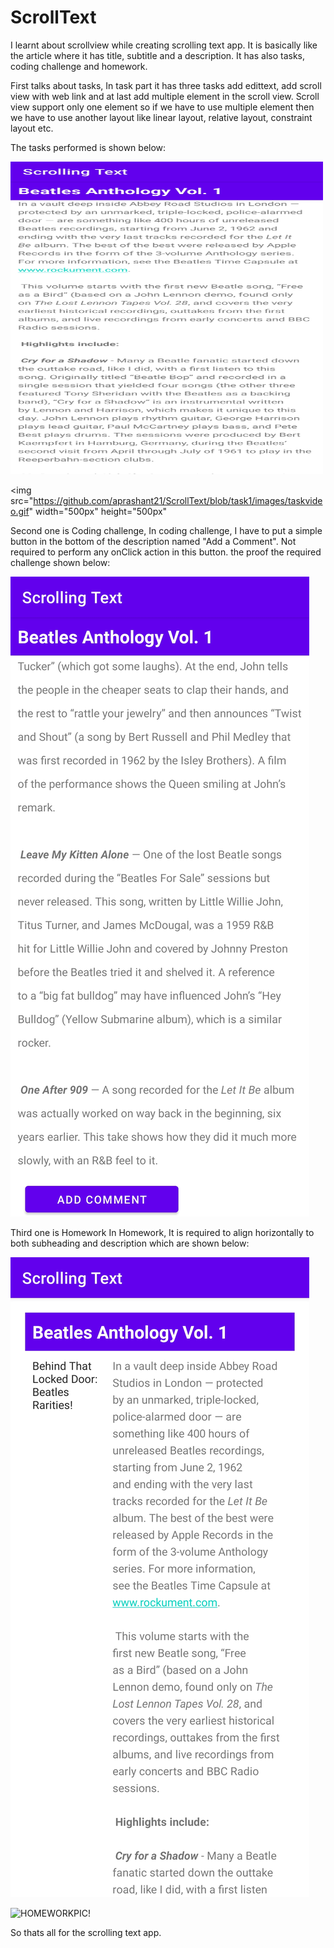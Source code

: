 # ScrollText
I learnt about scrollview while creating scrolling text app.
It is basically like the article where it has title, subtitle and a description.
It has also tasks, coding challenge and homework.

First talks about tasks,
In task part it has three tasks add edittext, add scroll view with web link and at last add multiple element in the scroll view.
Scroll view support only one element so if we have to use multiple element then we have to use another layout like linear layout, relative layout, constraint layout etc.

The tasks performed is shown below:

<img src="https://github.com/aprashant21/ScrollText/blob/task1/images/task.jpg" width="500px" height="500px">


<img src="https://github.com/aprashant21/ScrollText/blob/task1/images/taskvideo.gif" width="500px" height="500px"

Second one is Coding challenge,
In coding challenge,
I have to put a simple button in the bottom of the description named "Add a Comment".
Not required to perform any onClick action in this button.
the proof the required challenge shown below:

![CHALLENGE!](images/scrolltext_coding_challenge.jpg)


Third one is Homework
In Homework,
It is required to align horizontally to both subheading and description which are shown below:

![HOMEWORK!](images/scrolltext_homework.jpg)

![HOMEWORKPIC!](images/homework.gif)

So thats all for the scrolling text app.
